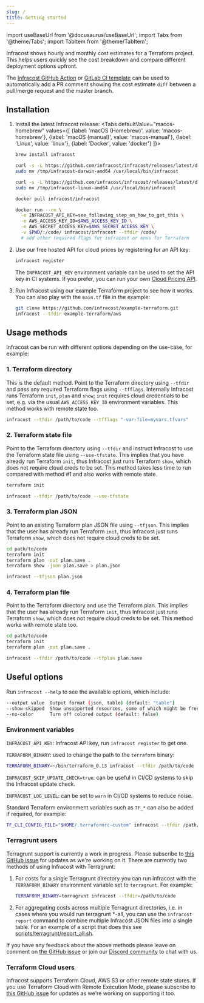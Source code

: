 ```yaml
---
slug: /
title: Getting started
---
```


import useBaseUrl from '@docusaurus/useBaseUrl';
import Tabs from '@theme/Tabs';
import TabItem from '@theme/TabItem';

Infracost shows hourly and monthly cost estimates for a Terraform project. This helps users quickly see the cost breakdown and compare different deployment options upfront.

The [Infracost GitHub Action](integrations#github-action) or [GitLab CI template](integrations#gitlab-ci) can be used to automatically add a PR comment showing the cost estimate `diff` between a pull/merge request and the master branch.

## Installation

1. Install the latest Infracost release:
  <Tabs
    defaultValue="macos-homebrew"
    values={[
      {label: 'macOS (Homebrew)', value: 'macos-homebrew'},
      {label: 'macOS (manual)', value: 'macos-manual'},
      {label: 'Linux', value: 'linux'},
      {label: 'Docker', value: 'docker'}
    ]}>
    <TabItem value="macos-homebrew">

    ```sh
    brew install infracost
    ```

    </TabItem>
    <TabItem value="macos-manual">

    ```sh
    curl -s -L https://github.com/infracost/infracost/releases/latest/download/infracost-darwin-amd64.tar.gz | tar xz -C /tmp && \
    sudo mv /tmp/infracost-darwin-amd64 /usr/local/bin/infracost
    ```

    </TabItem>
    <TabItem value="linux">

    ```sh
    curl -s -L https://github.com/infracost/infracost/releases/latest/download/infracost-linux-amd64.tar.gz | tar xz -C /tmp && \
    sudo mv /tmp/infracost-linux-amd64 /usr/local/bin/infracost
    ```

    </TabItem>
    <TabItem value="docker">

    ```sh
    docker pull infracost/infracost

    docker run --rm \
      -e INFRACOST_API_KEY=see_following_step_on_how_to_get_this \
      -e AWS_ACCESS_KEY_ID=$AWS_ACCESS_KEY_ID \
      -e AWS_SECRET_ACCESS_KEY=$AWS_SECRET_ACCESS_KEY \
      -v $PWD/:/code/ infracost/infracost --tfdir /code/
      # add other required flags for infracost or envs for Terraform
    ```

    </TabItem>
  </Tabs>

2.	Use our free hosted API for cloud prices by registering for an API key:
    ```sh
    infracost register
    ```

    The `INFRACOST_API_KEY` environment variable can be used to set the API key in CI systems.
    If you prefer, you can run your own [Cloud Pricing API](faq#can-i-run-my-own-cloud-pricing-api).

3.	Run Infracost using our example Terraform project to see how it works. You can also play with the `main.tf` file in the example:

    ```sh
    git clone https://github.com/infracost/example-terraform.git
    infracost --tfdir example-terraform/aws
    ```

## Usage methods

Infracost can be run with different options depending on the use-case, for example:

### 1. Terraform directory

This is the default method. Point to the Terraform directory using `--tfdir` and pass any required Terraform flags using `--tfflags`. Internally Infracost runs Terraform `init`, `plan` and `show`; `init` requires cloud credentials to be set, e.g. via the usual `AWS_ACCESS_KEY_ID` environment variables. This method works with remote state too.
  ```sh
  infracost --tfdir /path/to/code --tfflags "-var-file=myvars.tfvars"
  ```

### 2. Terraform state file

Point to the Terraform directory using `--tfdir` and instruct Infracost to use the Terraform state file using `--use-tfstate`. This implies that you have already run Terraform `init`, thus Infracost just runs Terraform `show`, which does not require cloud creds to be set. This method takes less time to run compared with method #1 and also works with remote state.
  ```sh
  terraform init

  infracost --tfdir /path/to/code --use-tfstate
  ```

### 3. Terraform plan JSON

Point to an existing Terraform plan JSON file using `--tfjson`. This implies that the user has already run Terraform `init`, thus Infracost just runs Terraform `show`, which does not require cloud creds to be set.
  ```sh
  cd path/to/code
  terraform init
  terraform plan -out plan.save .
  terraform show -json plan.save > plan.json

  infracost --tfjson plan.json
  ```

### 4. Terraform plan file

Point to the Terraform directory and use the Terraform plan. This implies that the user has already run Terraform `init`, thus Infracost just runs Terraform `show`, which does not require cloud creds to be set. This method works with remote state too.
  ```sh
  cd path/to/code
  terraform init
  terraform plan -out plan.save .

  infracost --tfdir /path/to/code --tfplan plan.save
  ```

## Useful options

Run `infracost --help` to see the available options, which include:
```sh
--output value  Output format (json, table) (default: "table")
--show-skipped  Show unsupported resources, some of which might be free (default: false)
--no-color      Turn off colored output (default: false)
```

### Environment variables

`INFRACOST_API_KEY`: Infracost API key, run `infracost register` to get one.

`TERRAFORM_BINARY`: used to change the path to the `terraform` binary:
  ```sh
  TERRAFORM_BINARY=~/bin/terraform_0.13 infracost --tfdir /path/to/code
  ```

`INFRACOST_SKIP_UPDATE_CHECK=true`: can be useful in CI/CD systems to skip the Infracost update check.

`INFRACOST_LOG_LEVEL`: can be set to `warn` in CI/CD systems to reduce noise.

Standard Terraform environment variables such as `TF_*` can also be added if required, for example:
```sh
TF_CLI_CONFIG_FILE="$HOME/.terraformrc-custom" infracost --tfdir /path/to/code
```

### Terragrunt users

Terragrunt support is currently a work in progress. Please subscribe to [this GitHub issue](https://github.com/infracost/infracost/issues/224) for updates as we're working on it. There are currently two methods of using Infracost with Terragrunt:

1. For costs for a single Terragrunt directory you can run infracost with the `TERRAFORM_BINARY` environment variable set to `terragrunt`. For example:
    ```sh
    TERRAFORM_BINARY=terragrunt infracost --tfdir=/path/to/code
    ```

2. For aggregating costs across multiple Terragrunt directories, i.e. in cases where you would run terragrunt *-all, you can use the `infracost report` command to combine multiple Infracost JSON files into a single table. For an example of a script that does this see [scripts/terragrunt/report_all.sh](https://github.com/infracost/infracost/blob/master/scripts/terragrunt/report_all.sh).

If you have any feedback about the above methods please leave on comment on [the GitHub issue](https://github.com/infracost/infracost/issues/224) or join our [Discord community](https://discord.gg/rXCTaH3) to chat with us.

### Terraform Cloud users

Infracost supports Terraform Cloud, AWS S3 or other remote state stores. If you use Terraform Cloud with Remote Execution Mode, please subscribe to [this GitHub issue](https://github.com/infracost/infracost/issues/221) for updates as we're working on supporting it too.
